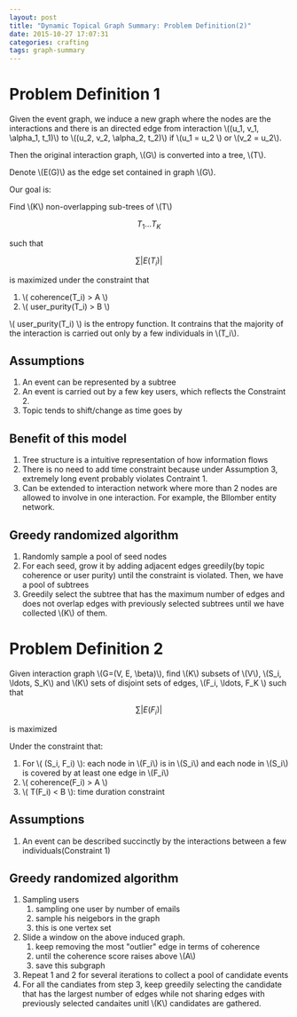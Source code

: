```yaml
---
layout: post
title: "Dynamic Topical Graph Summary: Problem Definition(2)"
date: 2015-10-27 17:07:31
categories: crafting
tags: graph-summary
---
```



# Problem Definition 1

Given the event graph, we induce a new graph where the nodes are the interactions and there is an directed edge from interaction \\((u_1, v_1, \alpha_1, t_1)\\) to \\((u_2, v_2, \alpha_2, t_2)\\) if \\(u_1 = u_2 \\) or \\(v_2 = u_2\\).

Then the original interaction graph, \\(G\\) is converted into a tree, \\(T\\).

Denote \\(E(G)\\) as the edge set contained in graph \\(G\\).

Our goal is:

Find \\(K\\) non-overlapping sub-trees of \\(T\\)

$$ T_1 \ldots T_K $$

such that

$$ \sum \vert E(T_i) \vert $$

is maximized under the constraint that

1. \\( coherence(T_i) > A \\)
2. \\( user\_purity(T_i) > B \\)

\\( user\_purity(T_i) \\) is the entropy function. It contrains that the majority of the interaction is carried out only by a few individuals in \\(T_i\\).

## Assumptions

1. An event can be represented by a subtree
2. An event is carried out by a few key users, which reflects the Constraint 2.
3. Topic tends to shift/change as time goes by

## Benefit of this model

1. Tree structure is a intuitive representation of how information flows
2. There is no need to add time constraint because under Assumption 3, extremely long event probably violates Contraint 1.
3. Can be extended to interaction network where more than 2 nodes are allowed to involve in one interaction. For example, the Bllomber entity network.

## Greedy randomized algorithm

1. Randomly sample a pool of seed nodes
2. For each seed, grow it by adding adjacent edges greedily(by topic coherence or user purity) until the constraint is violated. Then, we have a pool of subtrees
3. Greedily select the subtree that has the maximum number of edges and does not overlap edges with previously selected subtrees until we have collected \\(K\\) of them.

# Problem Definition 2

Given interaction graph \\(G=(V, E, \beta)\\), find \\(K\\) subsets of \\(V\\), \\(S_i, \ldots, S_K\\) and \\(K\\) sets of disjoint sets of edges, \\(F_i, \ldots, F_K \\) such that

$$ \sum \vert E(F_i) \vert $$

is maximized

Under the constraint that:

1. For \\( (S_i, F_i) \\): each node in \\(F_i\\) is in \\(S_i\\) and each node in \\(S_i\\) is covered by at least one edge in \\(F_i\\)
2. \\( coherence(F_i) > A \\)
3. \\( T(F_i) < B \\): time duration constraint


## Assumptions

1. An event can be described succinctly by the interactions between a few individuals(Constraint 1)

## Greedy randomized algorithm

1. Sampling users
   1. sampling one user by number of emails
   2. sample his neigebors in the graph
   3. this is one vertex set 
2. Slide a window on the above induced graph.
   1. keep removing the most "outlier" edge in terms of coherence
   2. until the coherence score raises above \\(A\\)
   2. save this subgraph
3. Repeat 1 and 2 for several iterations to collect a pool of candidate events
3. For all the candiates from step 3, keep greedily selecting the candidate that has the largest number of edges while not sharing edges with previously selected candaites unitl \\(K\\) candidates are gathered.
   
